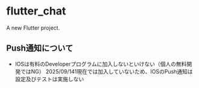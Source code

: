 # flutter_chat

A new Flutter project.

## Push通知について
- IOSは有料のDeveloperプログラムに加入しないといけない（個人の無料開発ではNG）
  2025/09/141現在では加入していないため、IOSのPush通知は設定及びテストは実施しない 